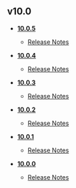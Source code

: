 ## v10.0
* **[10.0.5](10.0.5)**
	* [Release Notes](10.0.5/release_notes.md)

* **[10.0.4](10.0.4)**
	* [Release Notes](10.0.4/release_notes.md)

* **[10.0.3](10.0.3)**
	* [Release Notes](10.0.3/release_notes.md)

* **[10.0.2](10.0.2)**
	* [Release Notes](10.0.2/release_notes.md)

* **[10.0.1](10.0.1)**
	* [Release Notes](10.0.1/release_notes.md)

* **[10.0.0](10.0.0)**
	* [Release Notes](10.0.0/release_notes.md)
